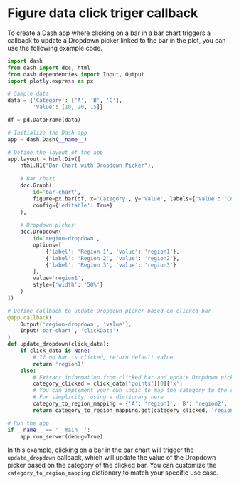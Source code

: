 # Figure data click triger callback 

To create a Dash app where clicking on a bar in a bar chart triggers a callback to 
update a Dropdown picker linked to the bar in the plot, you can use the following example code. 

```py
import dash
from dash import dcc, html
from dash.dependencies import Input, Output
import plotly.express as px

# Sample data
data = {'Category': ['A', 'B', 'C'],
        'Value': [10, 20, 15]}

df = pd.DataFrame(data)

# Initialize the Dash app
app = dash.Dash(__name__)

# Define the layout of the app
app.layout = html.Div([
    html.H1("Bar Chart with Dropdown Picker"),
    
    # Bar chart
    dcc.Graph(
        id='bar-chart',
        figure=px.bar(df, x='Category', y='Value', labels={'Value': 'Count'}),
        config={'editable': True}
    ),
    
    # Dropdown picker
    dcc.Dropdown(
        id='region-dropdown',
        options=[
            {'label': 'Region 1', 'value': 'region1'},
            {'label': 'Region 2', 'value': 'region2'},
            {'label': 'Region 3', 'value': 'region3'}
        ],
        value='region1',
        style={'width': '50%'}
    )
])

# Define callback to update Dropdown picker based on clicked bar
@app.callback(
    Output('region-dropdown', 'value'),
    Input('bar-chart', 'clickData')
)
def update_dropdown(click_data):
    if click_data is None:
        # If no bar is clicked, return default value
        return 'region1'
    else:
        # Extract information from clicked bar and update Dropdown picker
        category_clicked = click_data['points'][0]['x']
        # You can implement your own logic to map the category to the corresponding region value
        # For simplicity, using a dictionary here
        category_to_region_mapping = {'A': 'region1', 'B': 'region2', 'C': 'region3'}
        return category_to_region_mapping.get(category_clicked, 'region1')

# Run the app
if __name__ == '__main__':
    app.run_server(debug=True)
```

In this example, clicking on a bar in the bar chart will trigger the `update_dropdown` callback, 
which will update the value of the Dropdown picker based on the category of the clicked bar. 
You can customize the `category_to_region_mapping` dictionary to match your specific use case.
